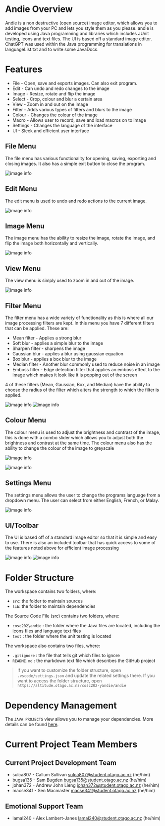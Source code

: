 # Andie Overview

Andie is a non destructive (open source) image editor, which allows you to add images from your PC and lets you style them as you please. andie is developed using Java programming and libraries which includes JUnit testing, icons and text files. The UI is based off a standard image editor. ChatGPT was used within the Java programming for translations in languageList.txt and to write some JavaDocs.

# Features

* File - Open, save and exports images. Can also exit program.
* Edit - Can undo and redo changes to the image  
* Image - Resize, rotate and flip the image
* Select - Crop, colour and blur a certain area
* View - Zoom in and out on the image
* Filter - Adds various types of filters and blurs to the image
* Colour - Changes the colour of the image
* Macro - Allows user to record, save and load macros on to image
* Settings - Changes the language of the interface
* UI - Sleek and efficient user interface

## File Menu
The file menu has various functionality for opening, saving, exporting and closing images. It also has a simple exit button to close the program.

![image info](ReadmeImages/fileMenu.png)

## Edit Menu
The edit menu is used to undo and redo actions to the current image.

![image info](ReadmeImages/edit.png)

## Image Menu
The image menu has the ability to resize the image, rotate the image, and flip the image both horizontally and vertically.

![image info](ReadmeImages/image.png)

## View Menu
The view menu is simply used to zoom in and out of the image.

![image info](ReadmeImages/view.png)

## Filter Menu
The filter menu has a wide variety of functionality as this is where all our image processing filters are kept. In this menu you have 7 different filters that can be applied. These are:
- Mean filter - Applies a strong blur
- Soft blur - applies a simple blur to the image
- Sharpen filter - sharpens the image
- Gaussian blur - applies a blur using gaussian equation
- Box blur - applies a box blur to the image
- Median filter - Another blur commonly used to reduce noise in an image
- Emboss filter - Edge detection filter that applies an emboss effect to the image which makes it look like it is popping out of the screen

4 of these filters (Mean, Gaussian, Box, and Median) have the ability to choose the radius of the filter which alters the strength to which the filter is applied.

![image info](ReadmeImages/filter.png)
![image info](ReadmeImages/radiusFilter.png)


## Colour Menu
The colour menu is used to adjust the brightness and contrast of the image, this is done with a combo slider which allows you to adjust both the brightness and contrast at the same time. The colour menu also has the ability to change the colour of the image to greyscale

![image info](./ReadmeImages/colour.png)

![image info](ReadmeImages/colourAdjust.png)

## Settings Menu
The settings menu allows the user to change the programs language from a dropdown menu. The user can select from either English, French, or Malay.

![image info](ReadmeImages/settings.png)

## UI/Toolbar
The UI is based off of a standard image editor so that it is simple and easy to use. There is also an included toolbar that has quick access to some of the features noted above for efficient image processing

![image info](ReadmeImages/leftToolbar.png)
![image info](ReadmeImages/rightToolbar.png)


# Folder Structure

The workspace contains two folders, where:

- `src`: the folder to maintain sources
- `lib`: the folder to maintain dependencies

The Source Code File (src) contains two folders, where:

- `cosc202\andie` : the folder where the Java files are located, including the icons files and language text files
- `test` : the folder where the unit testing is located 

The workspace also contains two files, where:

- `.gitignore` : the file that tells git which files to ignore
- `README.md` : the markdown text file which describes the GitHub project

> If you want to customize the folder structure, open `.vscode/settings.json` and update the related settings there.
> If you want to access the folder structure, open `https://altitude.otago.ac.nz/cosc202-yandie/andie`

# Dependency Management

The `JAVA PROJECTS` view allows you to manage your dependencies. More details can be found [here](https://github.com/microsoft/vscode-java-dependency#manage-dependencies).

# Current Project Team Members

## Current Project Development Team

* sulca807 - Callum Sullivan <sulca807@student.otago.ac.nz> (he/him)
* bugsa135 - Sam Bugden <bugsa135@student.otago.ac.nz> (he/him)
* johan372 - Andrew John Lieng <johan372@student.otago.ac.nz> (he/him)
* macse341 - Sen Macmaster <macse341@student.otago.ac.nz> (he/him)

## Emotional Support Team

* lamal240 - Alex Lambert-Janes <lamal240@student.otago.ac.nz> (he/him)

